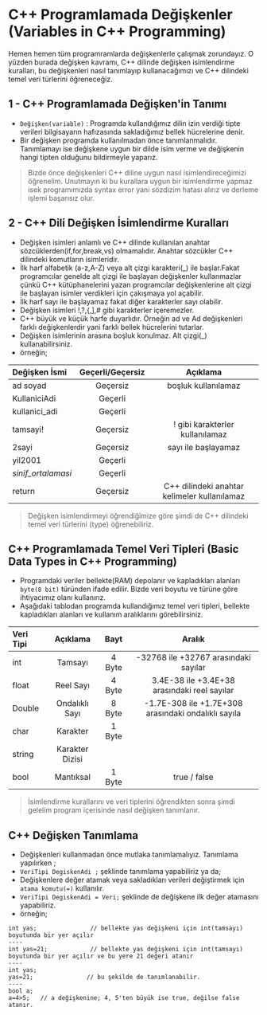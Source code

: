 # C++ Programlamada Değişkenler (Variables in C++ Programming)

Hemen hemen tüm programramlarda değişkenlerle çalışmak zorundayız. O yüzden burada değişken kavramı, C++ dilinde değişken isimlendirme kuralları,
bu değişkenleri nasıl tanımlayıp kullanacağımızı ve C++ dilindeki temel veri türlerini öğreneceğiz.

## 1 - C++ Programlamada Değişken'in Tanımı
- `Değişken(variable)` : Programda kullandığımız dilin izin verdiği tipte verileri bilgisayarın hafızasında sakladığımız bellek hücrelerine denir.
- Bir değişken programda kullanılmadan önce tanımlanmalıdır. Tanımlamayı ise değişkene uygun bir dilde isim verme ve değişkenin hangi tipten olduğunu bildirmeyle yaparız.

> Bizde önce değişkenleri C++ diline uygun nasıl isimlendireceğimizi öğrenelim. Unutmayın ki bu kurallara uygun bir isimlendirme yapmaz isek programımızda
syntax error yani sözdizim hatası alırız ve derleme işlemi başarısız olur.

## 2 - C++ Dili Değişken İsimlendirme Kuralları
- Değişken isimleri anlamlı ve C++ dilinde kullanılan anahtar sözcüklerden(if,for,break,vs) olmamalıdır. Anahtar sözcükler C++ dilindeki komutların isimleridir.
- İlk harf alfabetik (a-z,A-Z) veya alt çizgi karakteri(_) ile başlar.Fakat programcılar genelde alt çizgi ile başlayan değişkenler kullanmazlar çünkü
C++ kütüphanelerini yazan programcılar değişkenlerine alt çizgi ile başlayan isimler verdikleri için çakışmaya yol açabilir.
- İlk harf sayı ile başlayamaz fakat diğer karakterler sayı olabilir.
- Değişken isimleri !,?,{,],# gibi karakterler içeremezler.
- C++ büyük ve küçük harfe duyarlıdır. Örneğin ad ve Ad değişkenleri farklı değişkenlerdir yani farklı bellek hücrelerini tutarlar.
- Değişken isimlerinin arasına boşluk konulmaz. Alt çizgi(_) kullanabilirsiniz.
- örneğin;

| Değişken İsmi  | Geçerli/Geçersiz  | Açıklama |
| :------------ |:---------------:|:-----:|
| ad soyad      | Geçersiz | boşluk kullanılamaz |
| KullaniciAdi      | Geçerli |    |
| kullanici_adi | Geçerli |     | 
| tamsayi! | Geçersiz | ! gibi karakterler kullanılamaz |
| 2sayi | Geçersiz | sayı ile başlayamaz |
| yil2001 |  Geçerli | |
| _sinif_ortalamasi_ | Geçerli | |
| return | Geçersiz | C++ dilindeki anahtar kelimeler kullanılamaz |

> Değişken isimlendirmeyi öğrendiğimize göre şimdi de C++ dilindeki temel veri türlerini (type) öğrenebiliriz.

## C++ Programlamada Temel Veri Tipleri (Basic Data Types in C++ Programming)
- Programdaki veriler bellekte(RAM) depolanır ve kapladıkları alanları `byte(8 bit)` türünden ifade edilir. Bizde veri boyutu ve türüne göre ihtiyacımız olanı kullanırız.
- Aşağıdaki tablodan programda kullandığımız temel veri tipleri, bellekte kapladıkları alanları ve kullanım aralıklarını görebilirsiniz.


| Veri Tipi     | Açıklama     | Bayt   | Aralık     |
| :-----------  |:----------------:|:--------:|:---------------:|
| int           | Tamsayı          | 4 Byte | -32768 ile +32767 arasındaki sayılar |
| float         | Reel Sayı        | 4 Byte | 3.4E-38 ile +3.4E+38 arasındaki reel sayılar |
| Double        | Ondalıklı Sayı   | 8 Byte | -1.7E-308 ile +1.7E+308 arasındaki ondalıklı sayıla |
| char          | Karakter         | 1 Byte |            |
| string        | Karakter Dizisi  |  |            |
| bool          | Mantıksal        | 1 Byte | true / false |

> İsimlendirme kurallarını ve veri tiplerini öğrendikten sonra şimdi gelelim program içerisinde nasıl değişken tanımlanır. 

## C++ Değişken Tanımlama
- Değişkenleri kullanmadan önce mutlaka tanımlamalıyız. Tanımlama yapılırken ;
- `VeriTipi DegiskenAdi ;`  şeklinde tanımlama yapabiliriz ya da;
- Değişkenlere değer atamak veya sakladıkları verileri değiştirmek için `atama komutu(=)` kullanılır.
- `VeriTipi DegiskenAdi = Veri;` şeklinde de değişkene ilk değer atamasını yapabiliriz.
- örneğin;

```
int yas;               // bellekte yas değişkeni için int(tamsayı) boyutunda bir yer açılır 
----
int yas=21;            // bellekte yas değişkeni için int(tamsayı) boyutunda bir yer açılır ve bu yere 21 değeri atanır                                         
----
int yas;
yas=21;               // bu şekilde de tanımlanabilir.
----
bool a;
a=4>5;   // a değişkenine; 4, 5'ten büyük ise true, değilse false atanır.

```






